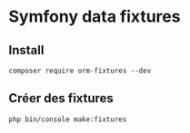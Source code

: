 # Symfony data fixtures

## Install

    composer require orm-fixtures --dev

## Créer des fixtures

    php bin/console make:fixtures
